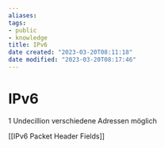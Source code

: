 ```yaml
---
aliases: 
tags:
- public
- knowledge
title: IPv6
date created: "2023-03-20T08:11:18"
date modified: "2023-03-20T08:17:46"
---
```


# IPv6

1 Undecillion verschiedene Adressen möglich

[[IPv6 Packet Header Fields]]
